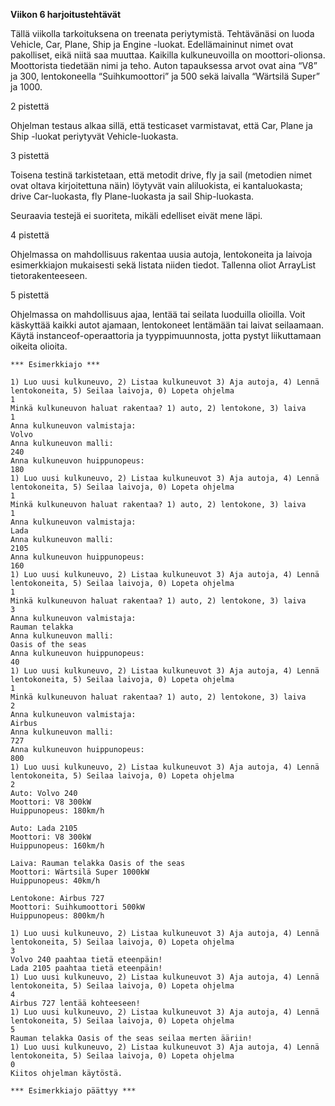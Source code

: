 **Viikon 6 harjoitustehtävät**

Tällä viikolla tarkoituksena on treenata periytymistä. Tehtävänäsi on luoda Vehicle, Car, Plane, Ship ja Engine -luokat. Edellämaininut nimet ovat pakolliset, eikä niitä saa muuttaa. Kaikilla kulkuneuvoilla on moottori-olionsa. Moottorista tiedetään nimi ja teho. Auton tapauksessa arvot ovat aina “V8” ja 300, lentokoneella “Suihkumoottori” ja 500 sekä laivalla “Wärtsilä Super” ja 1000.


2 pistettä

Ohjelman testaus alkaa sillä, että testicaset varmistavat, että Car, Plane ja Ship -luokat periytyvät Vehicle-luokasta. 


3 pistettä

Toisena testinä tarkistetaan, että metodit drive, fly ja sail (metodien nimet ovat oltava kirjoitettuna näin) löytyvät vain aliluokista, ei kantaluokasta; drive Car-luokasta, fly Plane-luokasta ja sail Ship-luokasta.


Seuraavia testejä ei suoriteta, mikäli edelliset eivät mene läpi.


4 pistettä

Ohjelmassa on mahdollisuus rakentaa uusia autoja, lentokoneita ja laivoja esimerkkiajon mukaisesti sekä listata niiden tiedot. Tallenna oliot ArrayList<Vehicle> tietorakenteeseen. 


5 pistettä

Ohjelmassa on mahdollisuus ajaa, lentää tai seilata luoduilla olioilla. Voit käskyttää kaikki autot ajamaan, lentokoneet lentämään tai laivat seilaamaan. Käytä instanceof-operaattoria ja tyyppimuunnosta, jotta pystyt liikuttamaan oikeita olioita.

```
*** Esimerkkiajo ***

1) Luo uusi kulkuneuvo, 2) Listaa kulkuneuvot 3) Aja autoja, 4) Lennä lentokoneita, 5) Seilaa laivoja, 0) Lopeta ohjelma
1
Minkä kulkuneuvon haluat rakentaa? 1) auto, 2) lentokone, 3) laiva
1
Anna kulkuneuvon valmistaja:
Volvo
Anna kulkuneuvon malli:
240
Anna kulkuneuvon huippunopeus:
180
1) Luo uusi kulkuneuvo, 2) Listaa kulkuneuvot 3) Aja autoja, 4) Lennä lentokoneita, 5) Seilaa laivoja, 0) Lopeta ohjelma
1
Minkä kulkuneuvon haluat rakentaa? 1) auto, 2) lentokone, 3) laiva
1
Anna kulkuneuvon valmistaja:
Lada
Anna kulkuneuvon malli:
2105
Anna kulkuneuvon huippunopeus:
160
1) Luo uusi kulkuneuvo, 2) Listaa kulkuneuvot 3) Aja autoja, 4) Lennä lentokoneita, 5) Seilaa laivoja, 0) Lopeta ohjelma
1
Minkä kulkuneuvon haluat rakentaa? 1) auto, 2) lentokone, 3) laiva
3
Anna kulkuneuvon valmistaja:
Rauman telakka
Anna kulkuneuvon malli:
Oasis of the seas
Anna kulkuneuvon huippunopeus:
40
1) Luo uusi kulkuneuvo, 2) Listaa kulkuneuvot 3) Aja autoja, 4) Lennä lentokoneita, 5) Seilaa laivoja, 0) Lopeta ohjelma
1
Minkä kulkuneuvon haluat rakentaa? 1) auto, 2) lentokone, 3) laiva
2
Anna kulkuneuvon valmistaja:
Airbus
Anna kulkuneuvon malli:
727
Anna kulkuneuvon huippunopeus:
800
1) Luo uusi kulkuneuvo, 2) Listaa kulkuneuvot 3) Aja autoja, 4) Lennä lentokoneita, 5) Seilaa laivoja, 0) Lopeta ohjelma
2
Auto: Volvo 240
Moottori: V8 300kW
Huippunopeus: 180km/h

Auto: Lada 2105
Moottori: V8 300kW
Huippunopeus: 160km/h

Laiva: Rauman telakka Oasis of the seas
Moottori: Wärtsilä Super 1000kW
Huippunopeus: 40km/h

Lentokone: Airbus 727
Moottori: Suihkumoottori 500kW
Huippunopeus: 800km/h

1) Luo uusi kulkuneuvo, 2) Listaa kulkuneuvot 3) Aja autoja, 4) Lennä lentokoneita, 5) Seilaa laivoja, 0) Lopeta ohjelma
3
Volvo 240 paahtaa tietä eteenpäin!
Lada 2105 paahtaa tietä eteenpäin!
1) Luo uusi kulkuneuvo, 2) Listaa kulkuneuvot 3) Aja autoja, 4) Lennä lentokoneita, 5) Seilaa laivoja, 0) Lopeta ohjelma
4
Airbus 727 lentää kohteeseen!
1) Luo uusi kulkuneuvo, 2) Listaa kulkuneuvot 3) Aja autoja, 4) Lennä lentokoneita, 5) Seilaa laivoja, 0) Lopeta ohjelma
5
Rauman telakka Oasis of the seas seilaa merten ääriin!
1) Luo uusi kulkuneuvo, 2) Listaa kulkuneuvot 3) Aja autoja, 4) Lennä lentokoneita, 5) Seilaa laivoja, 0) Lopeta ohjelma
0
Kiitos ohjelman käytöstä.

*** Esimerkkiajo päättyy ***
```
